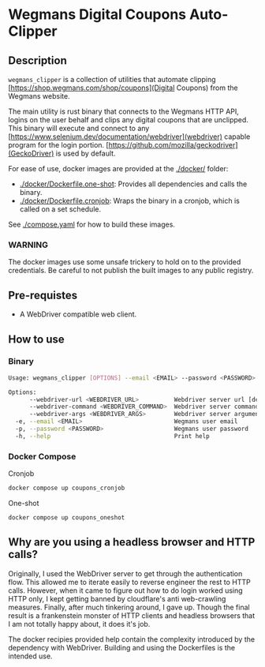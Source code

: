 # Wegmans Digital Coupons Auto-Clipper

## Description

`wegmans_clipper` is a collection of utilities that automate clipping [https://shop.wegmans.com/shop/coupons](Digital Coupons) from the Wegmans website. 

The main utility is rust binary that connects to the Wegmans HTTP API, logins on the user behalf and clips any digital coupons that are unclipped. This binary will execute and connect to any [https://www.selenium.dev/documentation/webdriver](webdriver) capable program for the login portion. [https://github.com/mozilla/geckodriver](GeckoDriver) is used by default.

For ease of use, docker images are provided at the [./docker/](docker) folder:

- [./docker/Dockerfile.one-shot](one-shot): Provides all dependencies and calls the binary.
- [./docker/Dockerfile.cronjob](cronjob): Wraps the binary in a cronjob, which is called on a set schedule.

See [./compose.yaml](compose.yaml) for how to build these images.

### WARNING

The docker images use some unsafe trickery to hold on to the provided credentials. Be careful to not publish the built images to any public registry.

## Pre-requistes

- A WebDriver compatible web client.

## How to use

### Binary

```bash
Usage: wegmans_clipper [OPTIONS] --email <EMAIL> --password <PASSWORD>

Options:
      --webdriver-url <WEBDRIVER_URL>          Webdriver server url [default: http://localhost:4444]
      --webdriver-command <WEBDRIVER_COMMAND>  Webdriver server command [default: geckodriver]
      --webdriver-args <WEBDRIVER_ARGS>        Webdriver server arguments
  -e, --email <EMAIL>                          Wegmans user email
  -p, --password <PASSWORD>                    Wegmans user password
  -h, --help                                   Print help
```

### Docker Compose

Cronjob

```bash
docker compose up coupons_cronjob
```

One-shot

```bash
docker compose up coupons_oneshot
```

## Why are you using a headless browser and HTTP calls?

Originally, I used the WebDriver server to get through the authentication flow. This allowed me to iterate easily to reverse engineer the rest to HTTP calls. However, when it came to figure out how to do login worked using HTTP only, I kept getting banned by cloudflare's anti web-crawling measures. Finally, after much tinkering around, I gave up. Though the final result is a frankenstein monster of HTTP clients and headless browsers that I am not totally happy about, it does it's job.

The docker recipies provided help contain the complexity introduced by the dependency with WebDriver. Building and using the Dockerfiles is the intended use.
